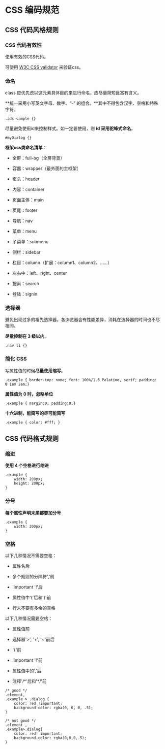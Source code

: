 # CSS 编码规范

## CSS 代码风格规则

### CSS 代码有效性

使用有效的CSS代码。

可使用 [W3C CSS validator](http://jigsaw.w3.org/css-validator/) 来验证css。

### 命名

class 应优先虑以这元素具体目的来进行命名，应尽量简短且富有含义。

**统一采用小写英文字母、数字、“-” 的组合。**其中不得包含汉字、空格和特殊字符。

```
.ads-sample {}
```

尽量避免使用id来控制样式。如一定要使用，则 **id 采用驼峰式命名**。

```
#myDialog {}
```

**框架css类命名清单：**

* 全屏：full-bg（全屏背景）

* 容器：wrapper（最外面的主框架）

* 页头：header

* 内容：container

* 页面主体：main

* 页尾：footer

* 导航：nav

* 菜单：menu

* 子菜单：submenu

* 侧栏：sidebar

* 栏目：column（扩展：column1、column2、……）

* 左右中：left、right、center

* 搜索：search

* 登陆：signin


### 选择器

避免出现过多的祖先选择器，各浏览器会有性能差异，消耗在选择器的时间也不尽相同。

**尽量控制在 3 级以内**。

```
.nav li {}
```

### 简化 CSS

写属性值的时候**尽量使用缩写**。

```
.example { border-top: none; font: 100%/1.6 Palatino, serif; padding: 0 1em 2em;}
```

**属性值为 0 时，忽略单位**

```
.example { margin:0; padding:0;}
```

**十六进制，能简写的尽可能简写**

```
.example { color: #fff; }
```

## CSS 代码格式规则

### 缩进

**使用 4 个空格进行缩进**

```
.example {
    width: 200px;
    height: 200px;
}
```

### 分号

**每个属性声明末尾都要加分号**

```
.example {
    width: 200px; 
}
```

### 空格

以下几种情况不需要空格：

* 属性名后 

* 多个规则的分隔符','前 

* !important '!'后 

* 属性值中'\('后和'\)'前 

* 行末不要有多余的空格


以下几种情况需要空格：

* 属性值前

* 选择器'&gt;', '+', '~'前后

* '{'前

* !important '!'前

* 属性值中的','后

* 注释'\/\*'后和'\*\/'前


```
/* good */
.element,
.example > .dialog {
    color: red !important;
    background-color: rgba(0, 0, 0, .5);
}

/* not good */
.element ,
.example>.dialog{
    color: red! important;
    background-color: rgba(0,0,0,.5);
}
```




